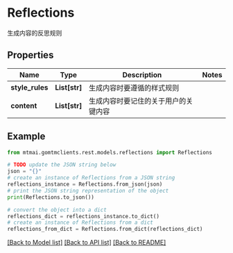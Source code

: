 # Reflections

生成内容的反思规则

## Properties

Name | Type | Description | Notes
------------ | ------------- | ------------- | -------------
**style_rules** | **List[str]** | 生成内容时要遵循的样式规则 | 
**content** | **List[str]** | 生成内容时要记住的关于用户的关键内容 | 

## Example

```python
from mtmai.gomtmclients.rest.models.reflections import Reflections

# TODO update the JSON string below
json = "{}"
# create an instance of Reflections from a JSON string
reflections_instance = Reflections.from_json(json)
# print the JSON string representation of the object
print(Reflections.to_json())

# convert the object into a dict
reflections_dict = reflections_instance.to_dict()
# create an instance of Reflections from a dict
reflections_from_dict = Reflections.from_dict(reflections_dict)
```
[[Back to Model list]](../README.md#documentation-for-models) [[Back to API list]](../README.md#documentation-for-api-endpoints) [[Back to README]](../README.md)



